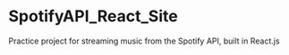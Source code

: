 # SpotifyAPI_React_Site
Practice project for streaming music from the Spotify API, built in React.js
